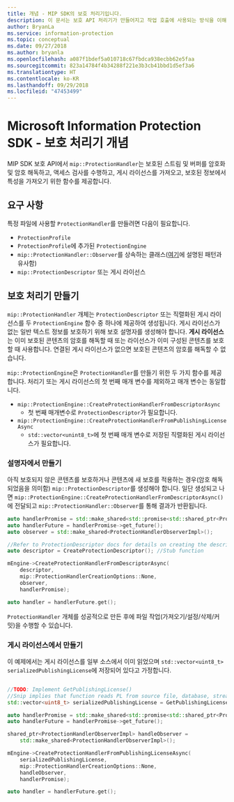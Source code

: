 ```yaml
---
title: 개념 - MIP SDK의 보호 처리기입니다.
description: 이 문서는 보호 API 처리기가 만들어지고 작업 호출에 사용되는 방식을 이해하는 데 도움을 줍니다.
author: BryanLa
ms.service: information-protection
ms.topic: conceptual
ms.date: 09/27/2018
ms.author: bryanla
ms.openlocfilehash: a087f1bdef5a010718c67fbdca938ecbb62e5faa
ms.sourcegitcommit: 823a14784f4b34288f221e3b3cb41bbd1d5ef3a6
ms.translationtype: HT
ms.contentlocale: ko-KR
ms.lasthandoff: 09/29/2018
ms.locfileid: "47453499"
---
```

# <a name="microsoft-information-protection-sdk---protection-handler-concepts"></a>Microsoft Information Protection SDK - 보호 처리기 개념

MIP SDK 보호 API에서 `mip::ProtectionHandler`는 보호된 스트림 및 버퍼를 암호화 및 암호 해독하고, 액세스 검사를 수행하고, 게시 라이선스를 가져오고, 보호된 정보에서 특성을 가져오기 위한 함수를 제공합니다. 

## <a name="requirements"></a>요구 사항

특정 파일에 사용할 `ProtectionHandler`를 만들려면 다음이 필요합니다.

- `ProtectionProfile`
- `ProtectionProfile`에 추가된 `ProtectionEngine`
- `mip::ProtectionHandler::Observer`를 상속하는 클래스([여기]()에 설명된 패턴과 유사함)
- `mip::ProtectionDescriptor` 또는 게시 라이선스

## <a name="create-a-protection-handler"></a>보호 처리기 만들기

`mip::ProtectionHandler` 개체는 `ProtectionDescriptor` 또는 직렬화된 게시 라이선스를 두 `ProtectionEngine` 함수 중 하나에 제공하여 생성됩니다. 게시 라이선스가 없는 일반 텍스트 정보를 보호하기 위해 보호 설명자를 생성해야 합니다. **게시 라이선스**는 이미 보호된 콘텐츠의 암호를 해독할 때 또는 라이선스가 이미 구성된 콘텐츠를 보호할 때 사용합니다. 연결된 게시 라이선스가 없으면 보호된 콘텐츠의 암호를 해독할 수 없습니다.

`mip::ProtectionEngine`은 `ProtectionHandler`를 만들기 위한 두 가지 함수를 제공합니다. 처리기 또는 게시 라이선스의 첫 번째 매개 변수를 제외하고 매개 변수는 동일합니다.

- `mip::ProtectionEngine::CreateProtectionHandlerFromDescriptorAsync`
  - 첫 번째 매개변수로 `ProtectionDescriptor`가 필요합니다.
- `mip::ProtectionEngine::CreateProtectionHandlerFromPublishingLicenseAsync`
  - `std::vector<unint8_t>`에 첫 번째 매개 변수로 저장된 직렬화된 게시 라이선스가 필요합니다.

### <a name="create-from-descriptor"></a>설명자에서 만들기

아직 보호되지 않은 콘텐츠를 보호하거나 콘텐츠에 새 보호를 적용하는 경우(암호 해독되었음을 의미함) `mip::ProtectionDescriptor`를 생성해야 합니다. 일단 생성되고 나면 `mip::ProtectionEngine::CreateProtectionHandlerFromDescriptorAsync()`에 전달되고 `mip::ProtectionHandler::Observer`를 통해 결과가 반환됩니다.

```cpp
auto handlerPromise = std::make_shared<std::promise<std::shared_ptr<ProtectionHandler>>>();
auto handlerFuture = handlerPromise->get_future();
auto observer = std::make_shared<ProtectionHandlerObserverImpl>();

//Refer to ProtectionDescriptor docs for details on creating the descriptor
auto descriptor = CreateProtectionDescriptor(); //Stub function

mEngine->CreateProtectionHandlerFromDescriptorAsync(
    descriptor,
    mip::ProtectionHandlerCreationOptions::None,
    observer,
    handlerPromise);

auto handler = handlerFuture.get();
```

`ProtectionHandler` 개체를 성공적으로 만든 후에 파일 작업(가져오기/설정/삭제/커밋)을 수행할 수 있습니다.

### <a name="create-from-publishing-license"></a>게시 라이선스에서 만들기

이 예제에서는 게시 라이선스를 일부 소스에서 이미 읽었으며 `std::vector<uint8_t> serializedPublishingLicense`에 저장되어 있다고 가정합니다.

```cpp

//TODO: Implement GetPublishingLicense()
//Snip implies that function reads PL from source file, database, stream, etc.
std::vector<uint8_t> serializedPublishingLicense = GetPublishingLicense(filePath);

auto handlerPromise = std::make_shared<std::promise<std::shared_ptr<ProtectionHandler>>>();
auto handlerFuture = handlerPromise->get_future();

shared_ptr<ProtectionHandlerObserverImpl> handleObserver =
    std::make_shared<ProtectionHandlerObserverImpl>();

mEngine->CreateProtectionHandlerFromPublishingLicenseAsync(
    serializedPublishingLicense,
    mip::ProtectionHandlerCreationOptions::None,
    handleObserver,
    handlerPromise);

auto handler = handlerFuture.get();
```

